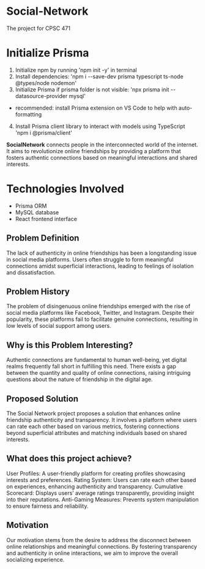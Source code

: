 # Social-Network
The project for CPSC 471

# **Initialize Prisma**

1) Initialize npm by running 'npm init -y' in terminal
2) Install dependencies: 'npm i --save-dev prisma typescript ts-node @types/node nodemon'
3) Initialize Prisma if prisma folder is not visible: 'npx prisma init --datasource-provider mysql' 
* recommended: install Prisma extension on VS Code to help with auto-formatting
4) Install Prisma client library to interact with models using TypeScript 'npm i @prisma/client'

**SocialNetwork** connects people in the interconnected world of the internet. It aims to revolutionize online friendships by providing a platform that fosters authentic connections based on meaningful interactions and shared interests.

# **Technologies Involved**

- Prisma ORM
- MySQL database
- React frontend interface



## **Problem Definition**

The lack of authenticity in online friendships has been a longstanding issue in social media platforms. Users often struggle to form meaningful connections amidst superficial interactions, leading to feelings of isolation and dissatisfaction.

## **Problem History**
The problem of disingenuous online friendships emerged with the rise of social media platforms like Facebook, Twitter, and Instagram. Despite their popularity, these platforms fail to facilitate genuine connections, resulting in low levels of social support among users.

## **Why is this Problem Interesting?**
Authentic connections are fundamental to human well-being, yet digital realms frequently fall short in fulfilling this need. There exists a gap between the quantity and quality of online connections, raising intriguing questions about the nature of friendship in the digital age.

## **Proposed Solution**
The Social Network project proposes a solution that enhances online friendship authenticity and transparency. It involves a platform where users can rate each other based on various metrics, fostering connections beyond superficial attributes and matching individuals based on shared interests.

## **What does this project achieve?**
User Profiles: A user-friendly platform for creating profiles showcasing interests and preferences.
Rating System: Users can rate each other based on experiences, enhancing authenticity and transparency.
Cumulative Scorecard: Displays users’ average ratings transparently, providing insight into their reputations.
Anti-Gaming Measures: Prevents system manipulation to ensure fairness and reliability.

## **Motivation**
Our motivation stems from the desire to address the disconnect between online relationships and meaningful connections. By fostering transparency and authenticity in online interactions, we aim to improve the overall socializing experience.